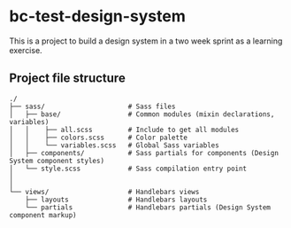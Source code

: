 # bc-test-design-system

This is a project to build a design system in a two week sprint as a learning exercise.

## Project file structure

```
./
├── sass/                     # Sass files
│   ├── base/                 # Common modules (mixin declarations, variables)
│   │    ├── all.scss         # Include to get all modules
│   │    ├── colors.scss      # Color palette
│   │    └── variables.scss   # Global Sass variables
│   ├── components/           # Sass partials for components (Design System component styles)
│   └── style.scss            # Sass compilation entry point
│
│
└── views/                    # Handlebars views
    ├── layouts               # Handlebars layouts
    └── partials              # Handlebars partials (Design System component markup)
```
